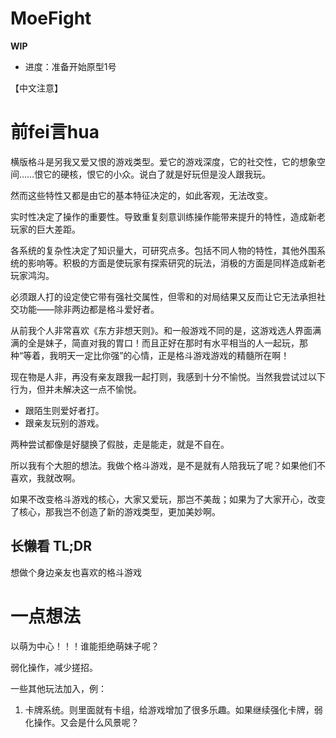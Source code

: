 # MoeFight

**WIP**

* 进度：准备开始原型1号

【中文注意】

# 前fei言hua

横版格斗是另我又爱又恨的游戏类型。爱它的游戏深度，它的社交性，它的想象空间……恨它的硬核，恨它的小众。说白了就是好玩但是没人跟我玩。

然而这些特性又都是由它的基本特征决定的，如此客观，无法改变。

实时性决定了操作的重要性。导致重复刻意训练操作能带来提升的特性，造成新老玩家的巨大差距。

各系统的复杂性决定了知识量大，可研究点多。包括不同人物的特性，其他外围系统的影响等。积极的方面是使玩家有探索研究的玩法，消极的方面是同样造成新老玩家鸿沟。

必须跟人打的设定使它带有强社交属性，但零和的对局结果又反而让它无法承担社交功能——除非两边都是格斗爱好者。

从前我个人非常喜欢《东方非想天则》。和一般游戏不同的是，这游戏选人界面满满的全是妹子，简直对我的胃口！而且正好在那时有水平相当的人一起玩，那种“等着，我明天一定比你强”的心情，正是格斗游戏游戏的精髓所在啊！

现在物是人非，再没有亲友跟我一起打则，我感到十分不愉悦。当然我尝试过以下行为，但并未解决这一点不愉悦。

* 跟陌生则爱好者打。
* 跟亲友玩别的游戏。

两种尝试都像是好腿换了假肢，走是能走，就是不自在。

所以我有个大胆的想法。我做个格斗游戏，是不是就有人陪我玩了呢？如果他们不喜欢，我就改啊。

如果不改变格斗游戏的核心，大家又爱玩，那岂不美哉；如果为了大家开心，改变了核心，那我岂不创造了新的游戏类型，更加美妙啊。

## 长懒看 TL;DR

想做个身边亲友也喜欢的格斗游戏

# 一点想法

以萌为中心！！！谁能拒绝萌妹子呢？

弱化操作，减少搓招。

一些其他玩法加入，例：

1. 卡牌系统。则里面就有卡组，给游戏增加了很多乐趣。如果继续强化卡牌，弱化操作。又会是什么风景呢？